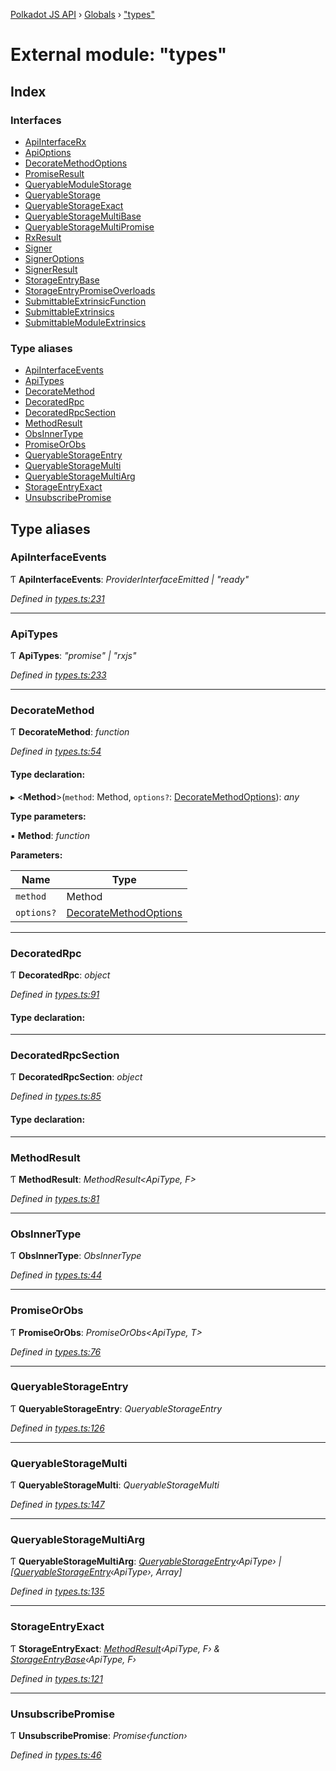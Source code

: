 [Polkadot JS API](../README.md) › [Globals](../globals.md) › ["types"](_types_.md)

# External module: "types"

## Index

### Interfaces

* [ApiInterfaceRx](../interfaces/_types_.apiinterfacerx.md)
* [ApiOptions](../interfaces/_types_.apioptions.md)
* [DecorateMethodOptions](../interfaces/_types_.decoratemethodoptions.md)
* [PromiseResult](../interfaces/_types_.promiseresult.md)
* [QueryableModuleStorage](../interfaces/_types_.queryablemodulestorage.md)
* [QueryableStorage](../interfaces/_types_.queryablestorage.md)
* [QueryableStorageExact](../interfaces/_types_.queryablestorageexact.md)
* [QueryableStorageMultiBase](../interfaces/_types_.queryablestoragemultibase.md)
* [QueryableStorageMultiPromise](../interfaces/_types_.queryablestoragemultipromise.md)
* [RxResult](../interfaces/_types_.rxresult.md)
* [Signer](../interfaces/_types_.signer.md)
* [SignerOptions](../interfaces/_types_.signeroptions.md)
* [SignerResult](../interfaces/_types_.signerresult.md)
* [StorageEntryBase](../interfaces/_types_.storageentrybase.md)
* [StorageEntryPromiseOverloads](../interfaces/_types_.storageentrypromiseoverloads.md)
* [SubmittableExtrinsicFunction](../interfaces/_types_.submittableextrinsicfunction.md)
* [SubmittableExtrinsics](../interfaces/_types_.submittableextrinsics.md)
* [SubmittableModuleExtrinsics](../interfaces/_types_.submittablemoduleextrinsics.md)

### Type aliases

* [ApiInterfaceEvents](_types_.md#apiinterfaceevents)
* [ApiTypes](_types_.md#apitypes)
* [DecorateMethod](_types_.md#decoratemethod)
* [DecoratedRpc](_types_.md#decoratedrpc)
* [DecoratedRpcSection](_types_.md#decoratedrpcsection)
* [MethodResult](_types_.md#methodresult)
* [ObsInnerType](_types_.md#obsinnertype)
* [PromiseOrObs](_types_.md#promiseorobs)
* [QueryableStorageEntry](_types_.md#queryablestorageentry)
* [QueryableStorageMulti](_types_.md#queryablestoragemulti)
* [QueryableStorageMultiArg](_types_.md#queryablestoragemultiarg)
* [StorageEntryExact](_types_.md#storageentryexact)
* [UnsubscribePromise](_types_.md#unsubscribepromise)

## Type aliases

###  ApiInterfaceEvents

Ƭ **ApiInterfaceEvents**: *ProviderInterfaceEmitted | "ready"*

*Defined in [types.ts:231](https://github.com/polkadot-js/api/blob/3bb719fcfc/packages/api/src/types.ts#L231)*

___

###  ApiTypes

Ƭ **ApiTypes**: *"promise" | "rxjs"*

*Defined in [types.ts:233](https://github.com/polkadot-js/api/blob/3bb719fcfc/packages/api/src/types.ts#L233)*

___

###  DecorateMethod

Ƭ **DecorateMethod**: *function*

*Defined in [types.ts:54](https://github.com/polkadot-js/api/blob/3bb719fcfc/packages/api/src/types.ts#L54)*

#### Type declaration:

▸ <**Method**>(`method`: Method, `options?`: [DecorateMethodOptions](../interfaces/_types_.decoratemethodoptions.md)): *any*

**Type parameters:**

▪ **Method**: *function*

**Parameters:**

Name | Type |
------ | ------ |
`method` | Method |
`options?` | [DecorateMethodOptions](../interfaces/_types_.decoratemethodoptions.md) |

___

###  DecoratedRpc

Ƭ **DecoratedRpc**: *object*

*Defined in [types.ts:91](https://github.com/polkadot-js/api/blob/3bb719fcfc/packages/api/src/types.ts#L91)*

#### Type declaration:

___

###  DecoratedRpcSection

Ƭ **DecoratedRpcSection**: *object*

*Defined in [types.ts:85](https://github.com/polkadot-js/api/blob/3bb719fcfc/packages/api/src/types.ts#L85)*

#### Type declaration:

___

###  MethodResult

Ƭ **MethodResult**: *MethodResult<ApiType, F>*

*Defined in [types.ts:81](https://github.com/polkadot-js/api/blob/3bb719fcfc/packages/api/src/types.ts#L81)*

___

###  ObsInnerType

Ƭ **ObsInnerType**: *ObsInnerType<O>*

*Defined in [types.ts:44](https://github.com/polkadot-js/api/blob/3bb719fcfc/packages/api/src/types.ts#L44)*

___

###  PromiseOrObs

Ƭ **PromiseOrObs**: *PromiseOrObs<ApiType, T>*

*Defined in [types.ts:76](https://github.com/polkadot-js/api/blob/3bb719fcfc/packages/api/src/types.ts#L76)*

___

###  QueryableStorageEntry

Ƭ **QueryableStorageEntry**: *QueryableStorageEntry<ApiType>*

*Defined in [types.ts:126](https://github.com/polkadot-js/api/blob/3bb719fcfc/packages/api/src/types.ts#L126)*

___

###  QueryableStorageMulti

Ƭ **QueryableStorageMulti**: *QueryableStorageMulti<ApiType>*

*Defined in [types.ts:147](https://github.com/polkadot-js/api/blob/3bb719fcfc/packages/api/src/types.ts#L147)*

___

###  QueryableStorageMultiArg

Ƭ **QueryableStorageMultiArg**: *[QueryableStorageEntry](_types_.md#queryablestorageentry)‹ApiType› | [[QueryableStorageEntry](_types_.md#queryablestorageentry)‹ApiType›, Array]*

*Defined in [types.ts:135](https://github.com/polkadot-js/api/blob/3bb719fcfc/packages/api/src/types.ts#L135)*

___

###  StorageEntryExact

Ƭ **StorageEntryExact**: *[MethodResult](_types_.md#methodresult)‹ApiType, F› & [StorageEntryBase](../interfaces/_types_.storageentrybase.md)‹ApiType, F›*

*Defined in [types.ts:121](https://github.com/polkadot-js/api/blob/3bb719fcfc/packages/api/src/types.ts#L121)*

___

###  UnsubscribePromise

Ƭ **UnsubscribePromise**: *Promise‹function›*

*Defined in [types.ts:46](https://github.com/polkadot-js/api/blob/3bb719fcfc/packages/api/src/types.ts#L46)*
